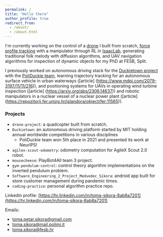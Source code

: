 ```yaml
---
permalink: /
title: "Hello there"
author_profile: true
redirect_from: 
  - /about/
  - /about.html
---
```


I'm currently working on the control of a [drone](https://github.com/sikora-toma/drone-project) I built from scratch, [force profile tracking](https://github.com/sikora-toma/isaac_rl_push) with a manipulator through RL in [IsaacLab](https://github.com/isaac-sim/IsaacLab), generating traditional folk melody with diffusion algorithms, and UAV navigation algorithms for inspection of dynamic objects for my PhD at FESB, Split.

I previously worked on autonomous driving stack for the [Duckietown project](https://github.com/duckietown/gym-duckietown) with the [PoliDuckie team](https://github.com/poliduckie), learning trajectory tracking for an autonomous surface vehicle in urban waterways ([article] (https://www.mdpi.com/2079-3197/11/11/216)), and positioning systems for UAVs in operating wind turbine inspection ([article] (https://arxiv.org/abs/2306.14637)) and robotic manipulators in a nuclear vessel of a nuclear power plant ([article] (https://repozitorij.fer.unizg.hr/islandora/object/fer:11565)).

### Projects
- `drone-project`: a quadcopter built from scratch.
- `Duckietown`: an autonomous driving platform started by MIT holding annual worldwide competitions in various disciplines
  - PoliDuckie team won 5th place in 2021 and presented its work at NeurIPS!
- `agilex-scout-odometry`: odometry computation for AgileX Scout 2.0 robot. 
- `mousecheese`: PlayBot4All team 3 project.
- `gym-pendulum-control`: control theory algorithm implementations on the inverted pendulum problem.
- `Software_Engineering_2_Project_Medvedec_Sikora`: android app built for store customer management during pandemic times. 
- `coding-practice`: personal algorithm practice repo.


Linkedin profile: [https://hr.linkedin.com/in/toma-sikora-8ab8a7201](https://hr.linkedin.com/in/toma-sikora-8ab8a7201)

Emails:
- [toma.petar.sikora@gmail.com](mailto:toma.petar.sikora@gmail.com)
- [toma.sikora@mail.polimi.it](mailto:toma.sikora@mail.polimi.it)
- [toma.sikora@fesb.hr](mailto:toma.sikora@fesb.hr)